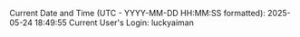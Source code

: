 Current Date and Time (UTC - YYYY-MM-DD HH:MM:SS formatted): 2025-05-24 18:49:55
Current User's Login: luckyaiman
